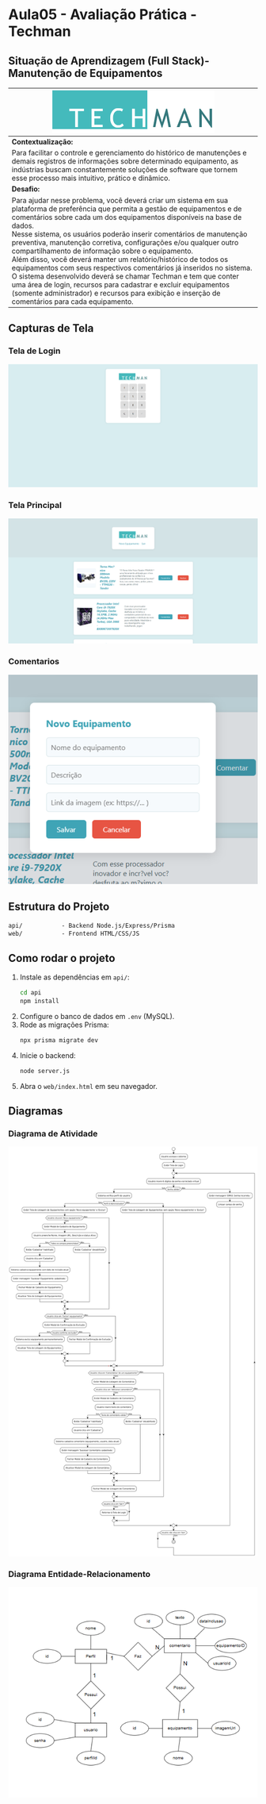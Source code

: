 # Aula05 - Avaliação Prática - Techman

## Situação de Aprendizagem (Full Stack)- Manutenção de Equipamentos

|![logotipo](/assets/logo.png)|
|-|
|**Contextualização:**|
|Para facilitar o controle e gerenciamento do histórico de manutenções e demais registros de informações sobre determinado equipamento, as indústrias buscam constantemente soluções de software que tornem esse processo mais intuitivo, prático e dinâmico.|
|**Desafio:**|
|Para ajudar nesse problema, você deverá criar um sistema em sua plataforma de preferência que permita a gestão de equipamentos e de comentários sobre cada um dos equipamentos disponíveis na base de dados.<br>Nesse sistema, os usuários poderão inserir comentários de manutenção preventiva, manutenção corretiva, configurações e/ou qualquer outro compartilhamento de informação sobre o equipamento.<br>Além disso, você deverá manter um relatório/histórico de todos os equipamentos com seus respectivos comentários já inseridos no sistema.<br>O sistema desenvolvido deverá se chamar Techman e tem que conter uma área de login, recursos para cadastrar e excluir equipamentos (somente administrador) e recursos para exibição e inserção de comentários para cada equipamento.|

## Capturas de Tela
### Tela de Login
![Tela de Login](/assets/tela_login.png)  

### Tela Principal 
![Dashboard Principal](/assets/equipamentos.png) 

### Comentarios
![Novo](/assets/novo%20equipamento%20.png) 


## Estrutura do Projeto
```
api/           - Backend Node.js/Express/Prisma
web/           - Frontend HTML/CSS/JS
```

## Como rodar o projeto
1. Instale as dependências em `api/`:
   ```bash
   cd api
   npm install
   ```
2. Configure o banco de dados em `.env` (MySQL).
3. Rode as migrações Prisma:
   ```bash
   npx prisma migrate dev
   ```
4. Inicie o backend:
   ```bash
   node server.js
   ```
5. Abra o `web/index.html` em seu navegador.

## Diagramas
### Diagrama de Atividade
![Diagrama de Atividade](docs/DiagramaAtividades.png)

### Diagrama Entidade-Relacionamento
![Diagrama ER](docs/Der.png)